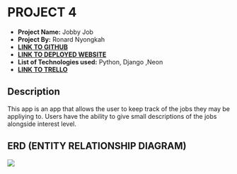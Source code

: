 # PROJECT 4

- **Project Name:** Jobby Job
- **Project By:** Ronard Nyongkah
- [**LINK TO GITHUB**](https://github.com/JoyBoyCr7/Jobby_Job_Backend)
- [**LINK TO DEPLOYED WEBSITE**](https://jobby-job-front.vercel.app/)
- **List of Technologies used:** Python, Django ,Neon
- [**LINK TO TRELLO**](https://trello.com/b/k8624o1E/project4)

## Description
This app is an app that allows the user to keep track of the jobs they may be appliying to. Users have the ability to give small descriptions of the jobs alongside interest level.


## ERD (ENTITY RELATIONSHIP DIAGRAM)

[![](https://mermaid.ink/img/pako:eNplUM0KwzAIfpXieU-Q63oZdJftGhjSuC4sf1g7KKXvvqQZjFJF1O8T8XOBPhoCBToQtxYHRq9Dk-0cfcIwN0tti43CNgzNLTo6gF3sUWwMB6KlsWeb9twlSAmmUTr6kPszBoXEemowOWfrzkcB68hakw57hxN4Yo_WZCnbxRrkRZ40qFwa5LfOEtc8h5PE-xx6UMITnWBKZftPOqgnujGjZKxEvtbfbC9av7TMYTc?type=png)](https://mermaid.live/edit#pako:eNplUM0KwzAIfpXieU-Q63oZdJftGhjSuC4sf1g7KKXvvqQZjFJF1O8T8XOBPhoCBToQtxYHRq9Dk-0cfcIwN0tti43CNgzNLTo6gF3sUWwMB6KlsWeb9twlSAmmUTr6kPszBoXEemowOWfrzkcB68hakw57hxN4Yo_WZCnbxRrkRZ40qFwa5LfOEtc8h5PE-xx6UMITnWBKZftPOqgnujGjZKxEvtbfbC9av7TMYTc)


